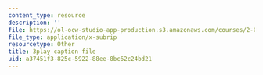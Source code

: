 ```yaml
---
content_type: resource
description: ''
file: https://ol-ocw-studio-app-production.s3.amazonaws.com/courses/2-003sc-engineering-dynamics-fall-2011/a37451f3825c592288ee8bc62c24bd21_YZ9y4zcfCPs.vtt
file_type: application/x-subrip
resourcetype: Other
title: 3play caption file
uid: a37451f3-825c-5922-88ee-8bc62c24bd21
---
```

